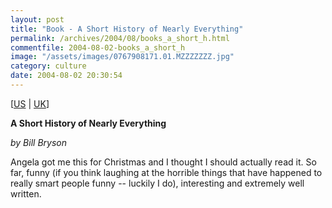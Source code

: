 ```yaml
---
layout: post
title: "Book - A Short History of Nearly Everything"
permalink: /archives/2004/08/books_a_short_h.html
commentfile: 2004-08-02-books_a_short_h
image: "/assets/images/0767908171.01.MZZZZZZZ.jpg"
category: culture
date: 2004-08-02 20:30:54
---
```


\[<a href="http://www.amazon.com/exec/obidos/tg/detail/-/0767908171/qid=1091474758/sr=8-1/ref=pd_ka_1/104-8624889-9613543?v=glance&s=books&n=507846" target="_blank">US</a> | <a href="http://www.amazon.co.uk/exec/obidos/tg/detail/-/0767908171/qid=1091474758/sr=8-1/ref=pd_ka_1/026-7060750-3851633?v=glance&s=books&n=507846" target="_blank">UK</a>\]

**A Short History of Nearly Everything**

_by Bill Bryson_

Angela got me this for Christmas and I thought I should actually read it. So far, funny (if you think laughing at the horrible things that have happened to really smart people funny -- luckily I do), interesting and extremely well written.
